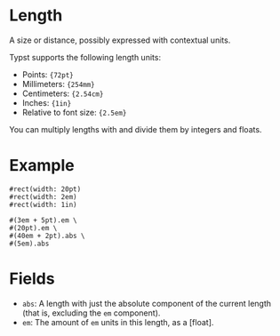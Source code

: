 # Length

A size or distance, possibly expressed with contextual units.

Typst supports the following length units:

- Points: `{72pt}`
- Millimeters: `{254mm}`
- Centimeters: `{2.54cm}`
- Inches: `{1in}`
- Relative to font size: `{2.5em}`

You can multiply lengths with and divide them by integers and floats.

# Example
```example
#rect(width: 20pt)
#rect(width: 2em)
#rect(width: 1in)

#(3em + 5pt).em \
#(20pt).em \
#(40em + 2pt).abs \
#(5em).abs
```

# Fields
- `abs`: A length with just the absolute component of the current length
  (that is, excluding the `em` component).
- `em`: The amount of `em` units in this length, as a [float].

